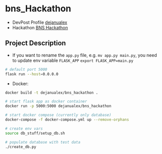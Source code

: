 # bns_Hackathon

- DevPost Profile [dejanualex](https://devpost.com/dejanu)
- Hackathon [BNS Hackathon](https://bunnyshell.devpost.com/resources)


## Project Description

* If you want to rename the `app.py` file, e.g. `mv app.py main.py`, you need to update env variable `FLASK_APP` `export FLASK_APP=main.py`
```bash
# default port 5000
flask run --host=0.0.0.0
``` 

* Docker:
```bash
docker build -t dejanualex/bns_hackathon .

# start flask app as docker container
docker run -p 5000:5000 dejanualex/bns_hackathon

# start docker compose (currently only database)
docker-compose -f docker-compose.yml up --remove-orphans

# create env vars
source db_stuff/setup_db.sh

# populate database with test data
./create_db.py 
```
